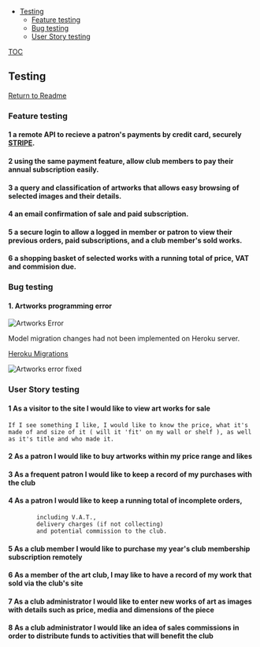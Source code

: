 - [Testing](#testing)
  * [Feature testing](#feature-testing)
  * [Bug testing](#bug-testing)
  * [User Story testing](#user-story-testing)

[TOC](http://ecotrust-canada.github.io/markdown-toc/)

## Testing

[Return to Readme](../../README.md#testing)

### Feature testing

#### 1  a remote API to recieve a patron's payments by credit card, securely [STRIPE](https://stripe.com/gb).

#### 2  using the same payment feature, allow club members to pay their annual subscription easily.

#### 3  a query and classification of artworks that allows easy browsing of selected images and their details.

#### 4  an email confirmation of sale and paid subscription.

#### 5  a secure login to allow a logged in member or patron to view their previous orders, paid subscriptions, and a club member's sold works.

#### 6  a shopping basket of selected works with a running total of price, VAT and commision due.


### Bug testing

#### 1. Artworks programming error

![Artworks Error](/heroku_artworks_debug_error1.jpg)

Model migration changes had not been implemented on Heroku server.

[Heroku Migrations](/heroku_artworks_debug_error.txt)

![Artworks error fixed](/heroku_artworks_fixed.jpg)


### User Story testing

#### 1 As a visitor to the site I would like to view art works for sale
    If I see something I like, I would like to know the price, what it's made of and size of it ( will it 'fit' on my wall or shelf ), as well as it's title and who made it.

#### 2 As a patron I would like to buy artworks within my price range and likes

#### 3 As a frequent patron I would like to keep a record of my purchases with the club

#### 4 As a patron I would like to keep a running total of incomplete orders,
            including V.A.T.,
            delivery charges (if not collecting)
            and potential commission to the club.

#### 5 As a club member I would like to purchase my year's club membership subscription remotely

#### 6 As a member of the art club, I may like to have a record of my work that sold via the club's site

#### 7 As a club administrator I would like to enter new works of art as images with details such as price, media and dimensions of the piece

#### 8 As a club administrator I would like an idea of sales commissions in order to distribute funds to activities that will benefit the club
